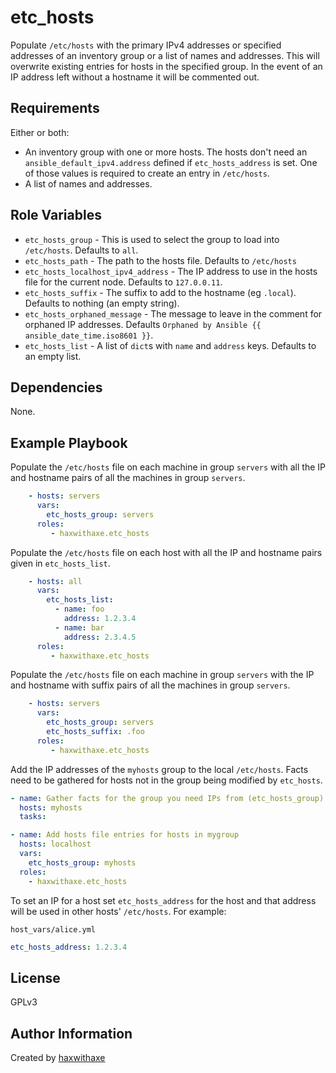 etc_hosts
=========

Populate `/etc/hosts` with the primary IPv4 addresses or specified addresses of an inventory group or a list of names and addresses. This will overwrite existing entries for hosts in the specified group. In the event of an IP address left without a hostname it will be commented out.

Requirements
------------
Either or both:
* An inventory group with one or more hosts. The hosts don't need an `ansible_default_ipv4.address` defined if `etc_hosts_address` is set. One of those values is required to create an entry in `/etc/hosts`.
* A list of names and addresses.

Role Variables
--------------

* `etc_hosts_group` - This is used to select the group to load into `/etc/hosts`. Defaults to `all`.
* `etc_hosts_path` - The path to the hosts file. Defaults to `/etc/hosts`
* `etc_hosts_localhost_ipv4_address` - The IP address to use in the hosts file for the current node. Defaults to `127.0.0.11`.
* `etc_hosts_suffix` - The suffix to add to the hostname (eg `.local`). Defaults to nothing (an empty string).
* `etc_hosts_orphaned_message` - The message to leave in the comment for orphaned IP addresses. Defaults `Orphaned by Ansible {{ ansible_date_time.iso8601 }}`.
* `etc_hosts_list` - A list of `dict`s with `name` and `address` keys. Defaults to an empty list.

Dependencies
------------

None.

Example Playbook
----------------

Populate the `/etc/hosts` file on each machine in group `servers` with all the IP and hostname pairs of all the machines in group `servers`.
```yaml
    - hosts: servers
      vars:
        etc_hosts_group: servers
      roles:
         - haxwithaxe.etc_hosts
```

Populate the `/etc/hosts` file on each host with all the IP and hostname pairs given in `etc_hosts_list`.
```yaml
    - hosts: all
      vars:
        etc_hosts_list:
          - name: foo
            address: 1.2.3.4
          - name: bar
            address: 2.3.4.5
      roles:
         - haxwithaxe.etc_hosts
```

Populate the `/etc/hosts` file on each machine in group `servers` with the IP and hostname with suffix pairs of all the machines in group `servers`.
```yaml
    - hosts: servers
      vars:
        etc_hosts_group: servers
        etc_hosts_suffix: .foo
      roles:
         - haxwithaxe.etc_hosts
```

Add the IP addresses of the `myhosts` group to the local `/etc/hosts`. Facts need to be gathered for hosts not in the group being modified by `etc_hosts`.
```yaml
- name: Gather facts for the group you need IPs from (etc_hosts_group)
  hosts: myhosts
  tasks:

- name: Add hosts file entries for hosts in mygroup
  hosts: localhost
  vars:
    etc_hosts_group: myhosts
  roles:
    - haxwithaxe.etc_hosts
```

To set an IP for a host set `etc_hosts_address` for the host and that address will be used in other hosts' `/etc/hosts`. For example:

`host_vars/alice.yml`
```yaml
etc_hosts_address: 1.2.3.4
```

License
-------

GPLv3

Author Information
------------------

Created by [haxwithaxe](https://github.com/haxwithaxe)

